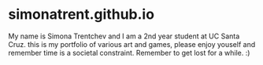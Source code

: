 # simonatrent.github.io
My name is Simona Trentchev and I am a 2nd year student at UC Santa Cruz.
this is my portfolio of various art and games, please enjoy youself and remember time is a societal constraint.
Remember to get lost for a while. :)
